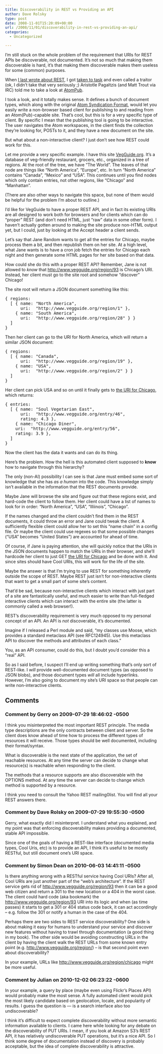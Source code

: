 ```yaml
---
title: Discoverability in REST vs Providing an API
author: Dave Rolsky
type: post
date: 2008-11-01T15:20:09+00:00
url: /2008/11/01/discoverability-in-rest-vs-providing-an-api/
categories:
  - Uncategorized

---
```

I&#8217;m still stuck on the whole problem of the requirement that URIs for REST APIs be discoverable, not documented. It&#8217;s not so much that making them discoverable is hard, it&#8217;s that making them discoverable makes them useless for some (common) purposes.

When [I last wrote about REST][1], I got [taken to task][2] and even called a traitor (ok, I didn&#8217;t take that very seriously ;) Aristotle Pagaltzis (and Matt Trout via IRC) told me to take a look at [AtomPub][3].

I took a look, and it totally makes sense. It defines a bunch of document types, which along with the original [Atom Syndication Format][4], would let you easily write a non-browser based client for publishing to and reading from an Atom(Pub)-capable site. That&#8217;s cool, but this is for a very specific type of client. By specific I mean that the publishing tool is going to be interactive. The user navigates the Atom workspaces, in the client finds the collection they&#8217;re looking for, POSTs to it, and they have a new document on the site.

But what about a non-interactive client? I just don&#8217;t see how REST could work for this.

Let me provide a very specific example. I have this site [VegGuide.org][5]. It&#8217;s a database of veg-friendly restaurant, grocers, etc., organized in a tree of regions. At the root of the tree, we have &#8220;The World&#8221;. The leaves of that node are things like &#8220;North America&#8221;, &#8220;Europe&#8221;, etc. In turn &#8220;North America&#8221; contains &#8220;Canada&#8221;, &#8220;Mexico&#8221; and &#8220;USA&#8221;. This continues until you find nodes which only contain entries, not other regions, like &#8220;Chicago&#8221; and &#8220;Manhattan&#8221;.

(There are also other ways to navigate this space, but none of them would be helpful for the problem I&#8217;m about to outline.)

I&#8217;d like for VegGuide to have a proper REST API, and in fact its existing URIs are all designed to work both for browsers and for clients which can do &#8220;proper&#8221; REST (and don&#8217;t need HTML, just &#8220;raw&#8221; data in some other form). I haven&#8217;t actually gotten around to making the site produce non-HTML output yet, but I could, just by looking at the Accept header a client sends.

Let&#8217;s say that Jane Random wants to get all the entries for Chicago, maybe process them a bit, and then republish them on her site. At a high level, what Jane wants is to have a cron job fetch the entries for Chicago each night and then generate some HTML pages for her site based on that data.

How could she do this with a proper REST API? Remember, Jane is not allowed to _know_ that http://www.vegguide.org/region/93 is Chicago&#8217;s URI. Instead, her client must go to the site root and somehow &#8220;discover&#8221; Chicago!

The site root will return a JSON document something like this:

<pre class="lang:js">{ regions:
  [ { name: "North America",
      uri:  "http://www.vegguide.org/region/1" },
    { name: "South America",
      uri:  "http://www.vegguide.org/region/28" } }
  ]
}
</pre>

Then her client can go to the URI for North America, which will return a similar JSON document:

<pre class="lang:js">{ regions:
  [ { name: "Canada",
      uri:  "http://www.vegguide.org/region/19" },
    { name: "USA",
      uri:  "http://www.vegguide.org/region/2" } }
  ]
}
</pre>

Her client can pick USA and so on until it finally gets to [the URI for Chicago][6], which returns:

<pre class="lang:js">{ entries:
  [ { name: "Soul Vegetarian East",
      uri:  "http://www.vegguide.org/entry/46",
      rating: 4.3 },
    { name: "Chicago Diner",
    uri:  "http://www.vegguide.org/entry/56",
    rating: 3.9 },
  ]
}
</pre>

Now the client has the data it wants and can do its thing.

Here&#8217;s the problem. How the hell is this automated client supposed to **know** how to navigate through this hierarchy?

The only (non-AI) possibility I can see is that Jane must embed some sort of knowledge that she has _as a human_ into the code. This knowledge simply isn&#8217;t available in the information that the REST documents provide.

Maybe Jane will browse the site and figure out that these regions exist, and hard-code the client to follow them. Her client could have a list of names to look for in order: &#8220;North America&#8221;, &#8220;USA&#8221;, &#8220;Illiinois&#8221;, &#8220;Chicago&#8221;.

If the names changed and the client couldn&#8217;t find them in the REST documents, it could throw an error and Jane could tweak the client. A sufficiently flexible client could allow her to set this &#8220;name chain&#8221; in a config file. Or maybe the client could use regexes so that some possible changes (&#8220;USA&#8221; becomes &#8220;United States&#8221;) are accounted for ahead of time.

Of course, if Jane is paying attention, she will quickly notice that the URIs in the JSON documents happen to match the URIs in their browser, and she&#8217;ll hardcode her client to just GET [the URI for Chicago][6] and be done with it. And since sites should have Cool URIs, this will work for the life of the site.

Maybe the answer is that I&#8217;m trying to use REST for something inherently outside the scope of REST. Maybe REST just isn&#8217;t for non-interactive clients that want to get a small part of some site&#8217;s content.

That&#8217;d be sad, because non-interactive clients which interact with just part of a site are fantastically useful, and much easier to write than full-fledged interactive clients which can interact with the entire site (the latter is commonly called a web browser!).

REST&#8217;s discoverability requirement is very much opposed to my personal concept of an API. An API is _not_ discoverable, it&#8217;s documented.

Imagine if I released a Perl module and said, &#8220;my classes use Moose, which provides a standard metaclass API (see RFC124945). Use this metaclass API to discover the methods and attributes of each class.&#8221;

You, as an API consumer, could do this, but I doubt you&#8217;d consider this a &#8220;real&#8221; API.

So as I said before, I suspect I&#8217;ll end up writing something that&#8217;s only sort of REST-like. I _will_ provide well-documented document types (as opposed to JSON blobs), and those document types _will_ all include hyperlinks. However, I&#8217;m also going to document my site&#8217;s URI space so that people can write non-interactive clients.

 [1]: /2008/10/21/but-i-like-docs-roy/
 [2]: http://use.perl.org/comments.pl?sid=41350
 [3]: http://tools.ietf.org/html/rfc5023
 [4]: http://www.ietf.org/rfc/rfc4287
 [5]: http://www.vegguide.org
 [6]: http://www.vegguide.org/region/93

## Comments

### Comment by Gerry on 2009-07-29 18:46:02 -0500
I think you misinterpreted the most important REST principle. The media type descriptions are the only contracts between client and server. So the client does know ahead of time how to process the different types of resources it will receive. Those types should be well documented, including their format/syntax.

What is discoverable is the next state of the application, the set of reachable resources. At any time the server can decide to change what resource(s) is reachable when responding to the client. 

The methods that a resource supports are also discoverable with the OPTIONS method. At any time the server can decide to change which method is supported by a resource.

I think you need to consult the Yahoo REST mailing0list. You will find all your REST answers there.

### Comment by Dave Rolsky on 2009-07-29 19:55:30 -0500
Gerry, what exactly did I misinterpret. I understand what you explained, and my point was that enforcing discoverability makes providing a documented, stable API impossible.

Since one of the goals of having a REST-like interface (documented media types, Cool Uris, etc) is to provide an API, I think it&#8217;s useful to be mostly RESTful, but still document one&#8217;s URI space.

### Comment by Simon Dean on 2010-06-03 14:41:11 -0500
Is there anything wrong with a RESTful service having Cool URIs? After all, Cool URIs are just another part of the &#8220;web&#8217;s architecture&#8221;. If the REST service gets rid of <a href="http://www.vegguide.org/region/93" rel="nofollow ugc">http://www.vegguide.org/region/93</a> then it can be a good web citizen and return a 301 to the new location or a 404 in the worst case. The client could hard code (aka bookmark) the <a href="http://www.vegguide.org/region/93" rel="nofollow ugc">http://www.vegguide.org/region/93</a> URI into its logic and when (as time passes) it starts to get a 301 or 404 status code back, it can act accordingly &#8211; e.g. follow the 301 or notify a human in the case of the 404. 

Perhaps there are two sides to REST service discoverability? One side is about making it easy for humans to understand your service and discover new features without having to trawl through documentation (a good thing in my book). The other side would be avoiding constructing URLs in the client by having the client walk the REST URLs from some known entry point (e.g. <a href="http://www.vegguide.org/region/" rel="nofollow ugc">http://www.vegguide.org/region/</a>) &#8211; is that second point even about discoverability? 

In your example, URLs like <a href="http://www.vegguide.org/region/chicago" rel="nofollow ugc">http://www.vegguide.org/region/chicago</a> might be more useful.

### Comment by Julian on 2010-12-02 06:23:22 -0600
In your example, a query by place (maybe even using Flickr&#8217;s Places API) would probably make the most sense. A fully automated client would pick the most likely candidate based on geolocation, locale, and popularity of results. I guess the question is — is a search interface also too undiscoverable?

I think it&#8217;s difficult to expect complete discoverability without more semantic information available to clients. I came here while looking for any debate on the discoverability of PUT URIs. I mean, if you look at Amazon S3&#8217;s REST API, it has relatively undiscoverable PUT operations, but it&#8217;s a nice API. So I think some degree of documentation instead of discovery is probably acceptable, but the idea of complete discoverability is attractive.